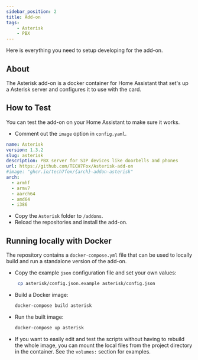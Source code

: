 ```yaml
---
sidebar_position: 2
title: Add-on
tags:
    - Asterisk
    - PBX
---
```


Here is everything you need to setup developing for the add-on.

## About

The Asterisk add-on is a docker container for Home Assistant that set's up a Asterisk server and configures it to use with the card.

## How to Test

You can test the add-on on your Home Assistant to make sure it works.

- Comment out the `image` option in `config.yaml`.

```yaml title="config.yaml" {6-6}
name: Asterisk
version: 1.3.2
slug: asterisk
description: PBX server for SIP devices like doorbells and phones
url: https://github.com/TECH7Fox/Asterisk-add-on
#image: "ghcr.io/tech7fox/{arch}-addon-asterisk"
arch:
  - armhf
  - armv7
  - aarch64
  - amd64
  - i386
``` 

- Copy the `Asterisk` folder to `/addons`.
- Reload the repositories and install the add-on.

## Running locally with Docker

The repository contains a `docker-compose.yml` file that can be used to locally build and run a standalone version of the add-on.

- Copy the example `json` configuration file and set your own values:
  ```bash
   cp asterisk/config.json.example asterisk/config.json
  ```
- Build a Docker image:
  ```bash
  docker-compose build asterisk
  ```
- Run the built image:
  ```bash
  docker-compose up asterisk
  ```
- If you want to easily edit and test the scripts without having to rebuild the whole image, you can mount the local files from the project directory in the container. 
See the `volumes:` section for examples.